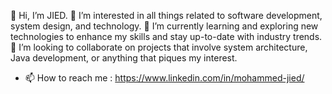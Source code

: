 👋 Hi, I’m JIED.
👀 I’m interested in all things related to software development, system design, and technology.
🌱 I’m currently learning and exploring new technologies to enhance my skills and stay up-to-date with industry trends.
💞️ I’m looking to collaborate on projects that involve system architecture, Java development, or anything that piques my interest.
- 📫 How to reach me : https://www.linkedin.com/in/mohammed-jied/



<!---
JIED00/JIED00 is a ✨ special ✨ repository because its `README.md` (this file) appears on your GitHub profile.
You can click the Preview link to take a look at your changes.
--->
